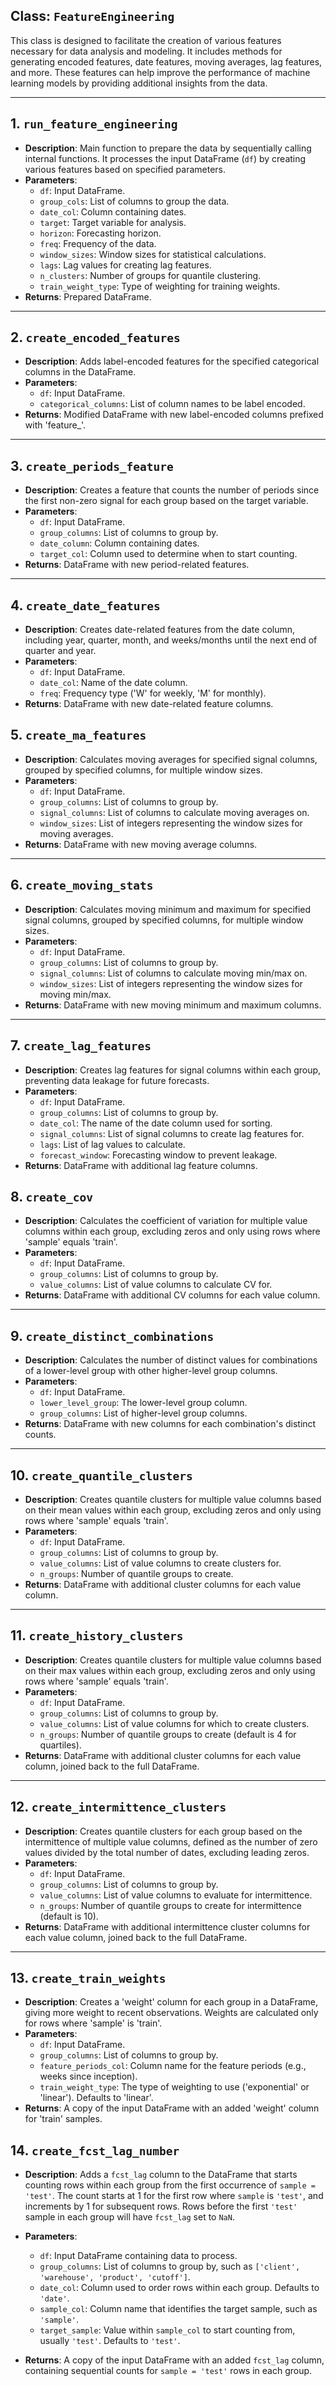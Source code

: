 ## Class: `FeatureEngineering`

This class is designed to facilitate the creation of various features necessary for data analysis and modeling. It includes methods for generating encoded features, date features, moving averages, lag features, and more. These features can help improve the performance of machine learning models by providing additional insights from the data.

---

## 1. `run_feature_engineering`

- **Description**: Main function to prepare the data by sequentially calling internal functions. It processes the input DataFrame (`df`) by creating various features based on specified parameters.
- **Parameters**:
  - `df`: Input DataFrame.
  - `group_cols`: List of columns to group the data.
  - `date_col`: Column containing dates.
  - `target`: Target variable for analysis.
  - `horizon`: Forecasting horizon.
  - `freq`: Frequency of the data.
  - `window_sizes`: Window sizes for statistical calculations.
  - `lags`: Lag values for creating lag features.
  - `n_clusters`: Number of groups for quantile clustering.
  - `train_weight_type`: Type of weighting for training weights.
- **Returns**: Prepared DataFrame.

---

## 2. `create_encoded_features`

- **Description**: Adds label-encoded features for the specified categorical columns in the DataFrame.
- **Parameters**:
  - `df`: Input DataFrame.
  - `categorical_columns`: List of column names to be label encoded.
- **Returns**: Modified DataFrame with new label-encoded columns prefixed with 'feature_'.

---

## 3. `create_periods_feature`

- **Description**: Creates a feature that counts the number of periods since the first non-zero signal for each group based on the target variable.
- **Parameters**:
  - `df`: Input DataFrame.
  - `group_columns`: List of columns to group by.
  - `date_column`: Column containing dates.
  - `target_col`: Column used to determine when to start counting.
- **Returns**: DataFrame with new period-related features.

---

## 4. `create_date_features`

- **Description**: Creates date-related features from the date column, including year, quarter, month, and weeks/months until the next end of quarter and year.
- **Parameters**:
  - `df`: Input DataFrame.
  - `date_col`: Name of the date column.
  - `freq`: Frequency type ('W' for weekly, 'M' for monthly).
- **Returns**: DataFrame with new date-related feature columns.

## 5. `create_ma_features`

- **Description**: Calculates moving averages for specified signal columns, grouped by specified columns, for multiple window sizes.
- **Parameters**:
  - `df`: Input DataFrame.
  - `group_columns`: List of columns to group by.
  - `signal_columns`: List of columns to calculate moving averages on.
  - `window_sizes`: List of integers representing the window sizes for moving averages.
- **Returns**: DataFrame with new moving average columns.

---

## 6. `create_moving_stats`

- **Description**: Calculates moving minimum and maximum for specified signal columns, grouped by specified columns, for multiple window sizes.
- **Parameters**:
  - `df`: Input DataFrame.
  - `group_columns`: List of columns to group by.
  - `signal_columns`: List of columns to calculate moving min/max on.
  - `window_sizes`: List of integers representing the window sizes for moving min/max.
- **Returns**: DataFrame with new moving minimum and maximum columns.

---

## 7. `create_lag_features`

- **Description**: Creates lag features for signal columns within each group, preventing data leakage for future forecasts.
- **Parameters**:
  - `df`: Input DataFrame.
  - `group_columns`: List of columns to group by.
  - `date_col`: The name of the date column used for sorting.
  - `signal_columns`: List of signal columns to create lag features for.
  - `lags`: List of lag values to calculate.
  - `forecast_window`: Forecasting window to prevent leakage.
- **Returns**: DataFrame with additional lag feature columns.

## 8. `create_cov`

- **Description**: Calculates the coefficient of variation for multiple value columns within each group, excluding zeros and only using rows where 'sample' equals 'train'.
- **Parameters**:
  - `df`: Input DataFrame.
  - `group_columns`: List of columns to group by.
  - `value_columns`: List of value columns to calculate CV for.
- **Returns**: DataFrame with additional CV columns for each value column.

---

## 9. `create_distinct_combinations`

- **Description**: Calculates the number of distinct values for combinations of a lower-level group with other higher-level group columns.
- **Parameters**:
  - `df`: Input DataFrame.
  - `lower_level_group`: The lower-level group column.
  - `group_columns`: List of higher-level group columns.
- **Returns**: DataFrame with new columns for each combination's distinct counts.

---

## 10. `create_quantile_clusters`

- **Description**: Creates quantile clusters for multiple value columns based on their mean values within each group, excluding zeros and only using rows where 'sample' equals 'train'.
- **Parameters**:
  - `df`: Input DataFrame.
  - `group_columns`: List of columns to group by.
  - `value_columns`: List of value columns to create clusters for.
  - `n_groups`: Number of quantile groups to create.
- **Returns**: DataFrame with additional cluster columns for each value column.

---

## 11. `create_history_clusters`

- **Description**: Creates quantile clusters for multiple value columns based on their max values within each group, excluding zeros and only using rows where 'sample' equals 'train'.
- **Parameters**:
  - `df`: Input DataFrame.
  - `group_columns`: List of columns to group by.
  - `value_columns`: List of value columns for which to create clusters.
  - `n_groups`: Number of quantile groups to create (default is 4 for quartiles).
- **Returns**: DataFrame with additional cluster columns for each value column, joined back to the full DataFrame.

---

## 12. `create_intermittence_clusters`

- **Description**: Creates quantile clusters for each group based on the intermittence of multiple value columns, defined as the number of zero values divided by the total number of dates, excluding leading zeros.
- **Parameters**:
  - `df`: Input DataFrame.
  - `group_columns`: List of columns to group by.
  - `value_columns`: List of value columns to evaluate for intermittence.
  - `n_groups`: Number of quantile groups to create for intermittence (default is 10).
- **Returns**: DataFrame with additional intermittence cluster columns for each value column, joined back to the full DataFrame.

---

## 13. `create_train_weights`

- **Description**: Creates a 'weight' column for each group in a DataFrame, giving more weight to recent observations. Weights are calculated only for rows where 'sample' is 'train'.
- **Parameters**:
  - `df`: Input DataFrame.
  - `group_columns`: List of columns to group by.
  - `feature_periods_col`: Column name for the feature periods (e.g., weeks since inception).
  - `train_weight_type`: The type of weighting to use ('exponential' or 'linear'). Defaults to 'linear'.
- **Returns**: A copy of the input DataFrame with an added 'weight' column for 'train' samples.

## 14. `create_fcst_lag_number`

- **Description**: Adds a `fcst_lag` column to the DataFrame that starts counting rows within each group from the first occurrence of `sample = 'test'`. The count starts at 1 for the first row where `sample` is `'test'`, and increments by 1 for subsequent rows. Rows before the first `'test'` sample in each group will have `fcst_lag` set to `NaN`.
  
- **Parameters**:
  - `df`: Input DataFrame containing data to process.
  - `group_columns`: List of columns to group by, such as `['client', 'warehouse', 'product', 'cutoff']`.
  - `date_col`: Column used to order rows within each group. Defaults to `'date'`.
  - `sample_col`: Column name that identifies the target sample, such as `'sample'`.
  - `target_sample`: Value within `sample_col` to start counting from, usually `'test'`. Defaults to `'test'`.
  
- **Returns**: A copy of the input DataFrame with an added `fcst_lag` column, containing sequential counts for `sample = 'test'` rows in each group.